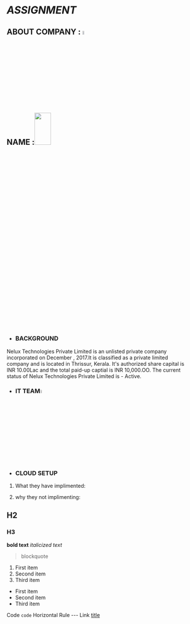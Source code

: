 # *ASSIGNMENT*

## **ABOUT COMPANY** : <img src="https://clipground.com/images/about-me-icon-png-2.png" width=10% height=5%>


## **NAME** :<img src="https://th.bing.com/th/id/OIP.Wlp7lN0BBU6CgUlDCHEejAHaB1?pid=ImgDet&rs=1" width=30% height=15%>


- ### **BACKGROUND**
Nelux Technologies Private Limited is an unlisted private company incorporated on December , 2017.It is classified as a private limited company and is located in Thrissur, Kerala. It's authorized share capital is INR 10.00Lac and the total paid-up captial is INR 10,000.OO. The current status of Nelux Technologies Private Limited is - Active.



- ### **IT TEAM**<img src="https://th.bing.com/th/id/OIP.7rIkEy5rr372aqu1QFvlXgHaHa?pid=ImgDet&rs=1" width=10% height=5%>


- ### **CLOUD SETUP**



1. What they have implimented:

2. why they not implimenting:



## H2
### H3

**bold text**
*italicized text*

> blockquote

1. First item
2. Second item
3. Third item

- First item
- Second item
- Third item

Code	`code`
Horizontal Rule	---
Link	[title](https://www.example.com)